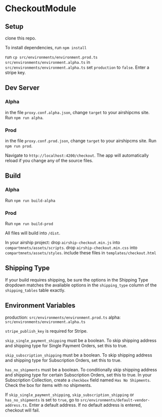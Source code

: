 # CheckoutModule

## Setup

clone this repo.

To install dependencies, run `npm install`

run `cp src/environments/environment.prod.ts src/environments/environment.alpha.ts`
in `src/environments/environment.alpha.ts` set `production` to `false`.
Enter a stripe key.

## Dev Server

### Alpha
in the file `proxy.conf.alpha.json`, change `target` to your airshipcms site.
Run `npm run alpha`.

### Prod
in the file `proxy.conf.prod.json`, change `target` to your airshipcms site.
Run `npm run prod`.

Navigate to `http://localhost:4200/checkout`. The app will automatically reload if you change any of the source files.

## Build

### Alpha
Run `npm run build-alpha`

### Prod
Run `npm run build-prod`

All files will build into `/dist`.

In your airship project:
drop `airship-checkout.min.js` into `compartmnets/assets/scripts`.
drop `airship-checkout.min.css` into `compartmnets/assets/styles`.
include these files in `templates/checkout.html`

## Shipping Type

If your build requires shipping, be sure the options in the Shipping Type dropdown matches the avaliable options in the `shipping_type` column of the `shipping_tables` table exactly.

## Environment Variables

production: `src/environments/environment.prod.ts`
alpha: `src/environments/environment.alpha.ts`

`stripe_publish_key` is required for Stripe.

`skip_single_payment_shipping` must be a boolean. To skip shipping address and shipping type for Single Payment Orders, set this to true.

`skip_subscription_shipping` must be a boolean. To skip shipping address and shipping type for Subscription Orders, set this to true.

`has_no_shipments` must be a boolean. To conditionally skip shipping address and shipping type for certain Subscription Orders, set this to true. In your Subscription Collection, create a `checkbox` field named `Has No Shipments`. Check the box for items with no shipments.

If `skip_single_payment_shipping`, `skip_subscription_shipping` or `has_no_shipments` is set to `true`, go to `src/environments/default-vendor-address.ts`. Enter a default address. If no default address is entered, checkout will fail.